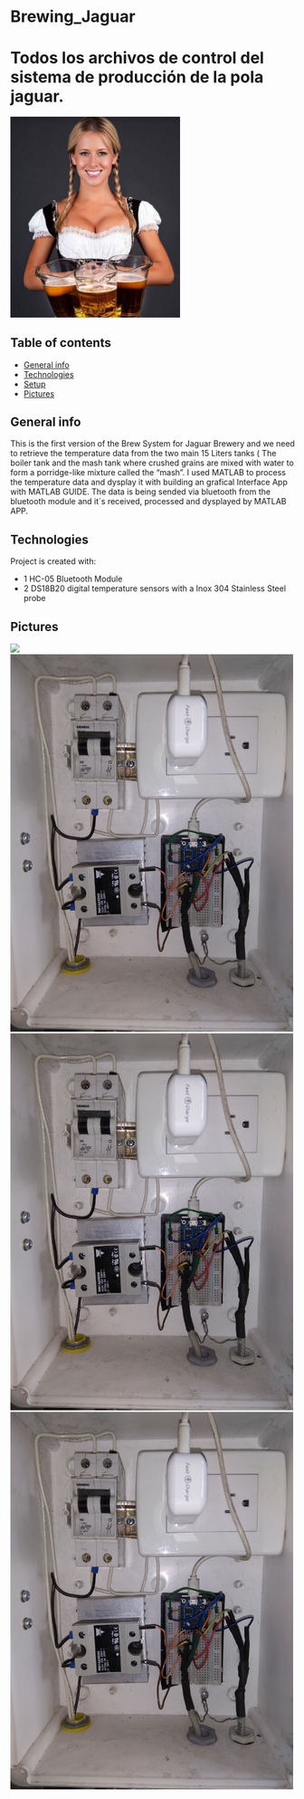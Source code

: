 
<h1> Brewing_Jaguar</h1>
<h1>Todos los archivos de control del sistema de producción de la pola jaguar.</h1>

<img src="https://github.com/NorberMV/Brewing_Jaguar/blob/master/beer_1.jpg" width="300">

## Table of contents
* [General info](#general-info)
* [Technologies](#technologies)
* [Setup](#setup)
* [Pictures](#Pictures)

## General info
This is the first version of the Brew System for Jaguar Brewery and we need to retrieve the temperature data from the two main 15 Liters tanks ( The boiler tank and the mash tank where crushed grains are mixed with water to form a porridge-like mixture called the “mash”. I used MATLAB to process the temperature data and dysplay it with building an grafical Interface App with MATLAB GUIDE.
The data is being sended via bluetooth from the bluetooth module and it´s received, processed and dysplayed by MATLAB
APP.

	
## Technologies
Project is created with:
* 1 HC-05 Bluetooth Module
* 2 DS18B20 digital temperature sensors with a Inox 304 Stainless Steel probe


## Pictures

<img src="https://github.com/NorberMV/Brewing_Jaguar/blob/master/beerSys.gif" width="500">


<img src="https://github.com/NorberMV/BrewthingspeakESP8266/blob/master/temperatureData1.jpg" width="500">


<img src="https://github.com/NorberMV/BrewthingspeakESP8266/blob/master/temperatureData1.jpg" width="500">


<img src="https://github.com/NorberMV/BrewthingspeakESP8266/blob/master/temperatureData1.jpg" width="500">
